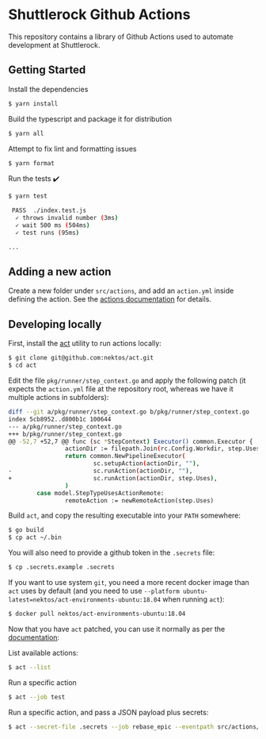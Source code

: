 # Shuttlerock Github Actions

This repository contains a library of Github Actions used to automate development at Shuttlerock.

## Getting Started

Install the dependencies
```bash
$ yarn install
```

Build the typescript and package it for distribution
```bash
$ yarn all
```

Attempt to fix lint and formatting issues
```bash
$ yarn format
```

Run the tests :heavy_check_mark:
```bash
$ yarn test

 PASS  ./index.test.js
  ✓ throws invalid number (3ms)
  ✓ wait 500 ms (504ms)
  ✓ test runs (95ms)

...
```

## Adding a new action

Create a new folder under `src/actions`, and add an `action.yml` inside defining the action. See the [actions documentation](https://help.github.com/en/articles/metadata-syntax-for-github-actions) for details.

## Developing locally

First, install the [act](https://github.com/nektos/act) utility to run actions locally:
```bash
$ git clone git@github.com:nektos/act.git
$ cd act
```

Edit the file `pkg/runner/step_context.go` and apply the following patch (it expects the `action.yml` file at the repository root, whereas we have it multiple actions in subfolders):

```bash
diff --git a/pkg/runner/step_context.go b/pkg/runner/step_context.go
index 5cb8952..d800b1c 100644
--- a/pkg/runner/step_context.go
+++ b/pkg/runner/step_context.go
@@ -52,7 +52,7 @@ func (sc *StepContext) Executor() common.Executor {
                actionDir := filepath.Join(rc.Config.Workdir, step.Uses)
                return common.NewPipelineExecutor(
                        sc.setupAction(actionDir, ""),
-                       sc.runAction(actionDir, ""),
+                       sc.runAction(actionDir, step.Uses),
                )
        case model.StepTypeUsesActionRemote:
                remoteAction := newRemoteAction(step.Uses)
```

Build `act`, and copy the resulting executable into your `PATH` somewhere:

```bash
$ go build
$ cp act ~/.bin
```

You will also need to provide a github token in the `.secrets` file:

```bash
$ cp .secrets.example .secrets
```

If you want to use system `git`, you need a more recent docker image than `act` uses by default (and you need to use `--platform ubuntu-latest=nektos/act-environments-ubuntu:18.04` when running `act`):

```bash
$ docker pull nektos/act-environments-ubuntu:18.04
```

Now that you have `act` patched, you can use it normally as per the [documentation](https://github.com/nektos/act#overview---):

List available actions:
```bash
$ act --list
```

Run a specific action
```bash
$ act --job test
```

Run a specific action, and pass a JSON payload plus secrets:
```bash
$ act --secret-file .secrets --job rebase_epic --eventpath src/actions/rebase-epic-action/__tests__/fixtures/synchronize-epic.json
```
